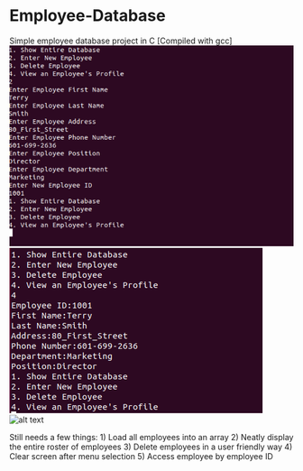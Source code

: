 # Employee-Database
Simple employee database project in C [Compiled with gcc]
![alt text](https://github.com/TerrySmithMBA/Employee-Database/blob/master/employeedatabase.png)
![alt text](https://github.com/TerrySmithMBA/Employee-Database/blob/master/employeedatabase-viewemployee.png)
![alt text](https://github.com/TerrySmithMBA/Employee-Database/blob/master/employeedatabase-viewentiredatabase.png)

Still needs a few things: 1) Load all employees into an array 2) Neatly display the entire roster of employees
3) Delete employees in a user friendly way 4) Clear screen after menu selection 5) Access employee by employee ID
